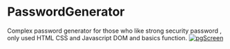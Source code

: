 # PasswordGenerator
Complex password generator for those who like strong security password , only used HTML CSS and Javascript DOM and basics function.
<a href="https://ibb.co/ZB3FcpM"><img src="https://i.ibb.co/tqSvYTJ/pgScreen.png" alt="pgScreen" border="0"></a>
